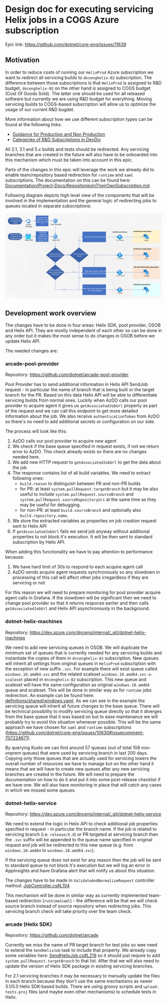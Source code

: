 # Design doc for executing servicing Helix jobs in a COGS Azure subscription

Epic link: https://github.com/dotnet/core-eng/issues/11639

## Motivation

In order to reduce costs of running our `HelixProd` Azure subscription we want to redirect all servicing builds to `dncenghelix-02` subscription. The difference between those subscriptions is that `HelixProd` is assigned to R&D budget, `dncenghelix-02` on the other hand is assigned to COGS budget (Cost Of Goods Sold). The latter one should be used for all released software but currently we are using R&D budget for everything. Moving servicing builds to COGS-based subscription will allow us to optimize the usage of our current R&D bugdet.

More information about how we use different subscription types can be found at the following links:
- [Guidance for Production and Non Production](https://dev.azure.com/devdiv/Engineering/_wiki/wikis/CNEKB/7968/Guidance-for-Production-and-Non-Production)
- [Categories of R&D Subscriptions in DevDiv](https://dev.azure.com/devdiv/Engineering/_wiki/wikis/CNEKB/10037/Categories-of-R-D-Subscriptions-in-DevDiv)

All 2.1, 3.1 and 5.x builds and tests should be redirected. Any servicing branches that are created in the future will also have to be onboarded into this mechanism which must be taken into account in this epic.

Parts of the changes in this epic will leverage the work we already did to enable team/repository based redirection for `runtime` and `xaml` subscriptions. The documentation on this can be found here: [Documentation/Project-Docs/RepositoriesInTheirOwnSubscription.md](https://github.com/dotnet/core-eng/blob/main/Documentation/Project-Docs/RepositoriesInTheirOwnSubscription.md).

Following diagram depicts high level view of the components that will be involved in the implementation and the general logic of redirecting jobs to queues located in separate subscriptions:

![Design Diagram](ServicingBuildsRedirectDesign.svg)

## Development work overview

The changes have to be done in four areas: Helix SDK, pool provider, OSOB and Helix API. They are mostly independent of each other so can be done in any order but it makes the most sense to do changes in OSOB before we update Helix API.

The needed changes are:

### arcade-pool-provider

Repository: https://github.com/dotnet/arcade-pool-provider

Pool Provider has to send additional information in Helix API SendJob request - in particular the name of branch that is being built or the target branch for the PR. Based on this data Helix API will be able to differentiate servicing builds from normal ones. Luckily when AzDO calls our pool provider to acquire agent it gives us `getAssociatedJobUrl` property as part of the request and we can call this endpoint to get more detailed information about the job. We also receive `authenticationToken` from AzDO so there's no need to add additional secrets or configuration on our side.

The process will look like this:
1. AzDO calls our pool provider to acquire new agent
2. We check if the base queue specified in request exists, if not we return error to AzDO. This check already exists so there are no changes needed here.
3. We add new HTTP request to `getAssociatedJobUrl` to get the data about the job
4. The response contains list of all build variables. We need to extract following ones:
    - `build.reason` to distinguish between PR and non-PR builds
    - for PR: at least `system.pullRequest.targetBranch` but it may be also useful to include `system.pullRequest.sourceBranch` and `system.pullRequest.sourceRepositoryUri` at the same time as they may be useful for debugging.
    - for non-PR: at least `build.sourceBranch` and optionally also `build.repository.name`.
5. We store the extracted variables as properties on job creation request sent to Helix API
6. If `getAssociatedJobUrl` fails we send job anyway without additional properties to not block it's execution. It will be then sent to standard subscription by Helix API.

When adding this functionality we have to pay attention to performance because:
1. We have hard limit of 30s to respond to each acquire agent call
2. AzDO sends acquire agent requests synchronously so any slowdown in processing of this call will affect other jobs irregardless if they are servicing or not

For this reason we will need to prepare monitoring for pool provider acquire agent calls in Grafana. If the slowdown will be significant then we need to change pool provider so that it returns response earlier and then calls `getAssociatedJobUrl` and Helix API asynchronously in the background.

### dotnet-helix-machines

Repository: https://dev.azure.com/dnceng/internal/_git/dotnet-helix-machines

We need to add new servicing queues in OSOB. We will duplicate the minimum set of queues that is currently needed for any servicing builds and instantiate the copies of them in `dncenghelix-02` subscription. New queues will inherit all settings from original queues in `HelixProd` subscription with the exception of new suffix `.svc`. For example there will exist queue called `windows.10.amd64.svc` and the related scaleset `windows.10.amd64.svc-a-scaleset` placed in `dncenghelix-02` subscription. This new queue and scaleset will have the same configuration as original `windows.10.amd64` queue and scaleset. This will be done in similar way as for `runtime` jobs redirection. An example can be found here: [definitions/shared/windows.yaml](https://dev.azure.com/dnceng/internal/_git/dotnet-helix-machines?path=%2Fdefinitions%2Fshared%2Fwindows.yaml&version=GC72af1ddb6e9ff7c7374512ccad6f78e93778066c&line=1754&lineEnd=1756&lineStartColumn=1&lineEndColumn=33&lineStyle=plain&_a=contents). As we can see in the example the servicing queue will inherit all future changes to the base queue. There will be technical possibility to modify servicing queue directly so that it diverges from the base queue that it was based on but to ease maintenance we will probably try to avoid this situation whenever possible. This will be the same approach we have chosen for `xaml` and `runtime` subscriptions (https://github.com/dotnet/core-eng/issues/10630#issuecomment-707224671).

By querying Kusto we can find around 57 queues (out of total 108 non-onprem queues) that were used by servicing branch in last 200 days. Copying only those queues that are actually used for servicing lowers the overall number of resources we have to manage but on the other hand it means that we will have to create new queues after any new servicing branches are created in the future. We will need to prepare the documentation on how to do it and put it into some post-release checklist if we have one. We will also have monitoring in place that will catch any cases in which we missed some queues.

### dotnet-helix-service

Repository: https://dev.azure.com/dnceng/internal/_git/dotnet-helix-service

We need to extend the logic in Helix API to check additional job properties specified in request - in particular the branch name. If the job is related to servicing branch (i.e. `release/X.X`) or PR targeted at servicing branch then the `.svc` suffix will be appended to the queue name specified in original request and job will be redirected to this new queue (e.g. from `windows.10.amd64` to `windows.10.amd64.svc`).

If the servicing queue does not exist for any reason then the job will be sent to standard queue to not block it's execution but we will log an error in AppInsights and have Grafana alert that will notify us about this situation.

The changes have to be made in `ValidateAndNormalizeRequest` controller method: [JobController.cs#L104](https://dev.azure.com/dnceng/internal/_git/dotnet-helix-service?path=%2Fsrc%2FServiceFabric%2FHelix%2FHelixAPI%2FApi%2Fv2019_06_17%2FControllers%2FJobController.cs&version=GBmaster&line=104&lineEnd=105&lineStartColumn=1&lineEndColumn=1&lineStyle=plain&_a=contents) 

This mechanism will be done in similar way as currently implemented team-based redirection (`runtime`/`xaml`) - the difference will be that we will check source branch instead of source repository when redirecting jobs. This servicing branch check will take priority over the team check.

### arcade (Helix SDK)

Repository: https://github.com/dotnet/arcade

Currently we miss the name of PR target branch for test jobs so wee need to extend the `SendHelixJob` task to include that property. We already copy some variables here: [SendHelixJob.cs#L219](https://github.com/dotnet/arcade/blob/d244d21e54bd1778ae68b3ecf676e3c95fffac2e/src/Microsoft.DotNet.Helix/Sdk/SendHelixJob.cs#L219) so it should just require to add `system.pullRequest.targetBranch` to that list. After that we will also need to update the version of Helix SDK package in existing servicing branches.

For 2.1 servicing branches it may be necessary to manually update the files in each branch because they don't use the same mechanisms as newer 3.1/5.0 Helix SDK-based builds. There are using groovy scripts and `upload-tests.proj` files (and maybe even other mechanisms) to schedule tests in Helix.
